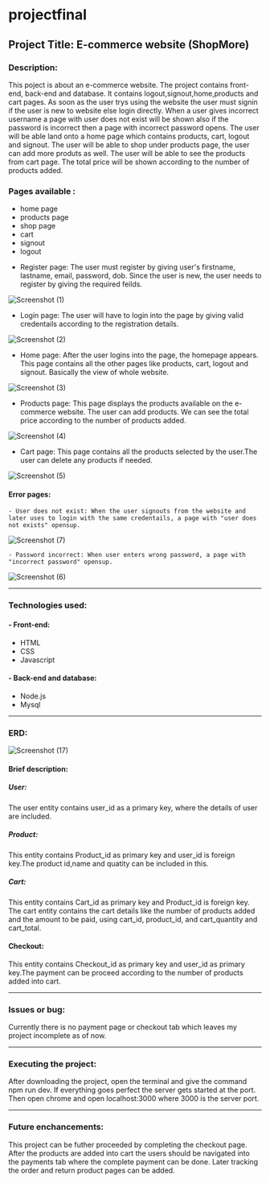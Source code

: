 # projectfinal

## Project Title: E-commerce website (ShopMore)

### Description:
  This poject is about an e-commerce website. The project contains front-end, back-end and database. It contains logout,signout,home,products and cart pages. As soon as the user trys using the website the user must signin if the user is new to website else login directly. When a user gives incorrect username a page with user does not exist will be shown also if the password is incorrect then a page with incorrect password opens. The user will be able land onto a home page which contains products, cart, logout and signout. The user will be able to shop under products page, the user can add more produts as well. The user will be able to see the products from cart page. The total price will be shown according to the number of products added. 
  
 ### Pages available :
 - home page
 - products page
 - shop page
 - cart
 - signout
 - logout
 
 * Register page: The user must register by giving user's firstname, lastname, email, password, dob. Since the user is new, the user needs to register by giving the required feilds.
 
 ![Screenshot (1)](https://user-images.githubusercontent.com/63916238/168935343-e4f1d312-28c7-4561-8240-f313a4d5a43d.png)
     
  * Login page: The user will have to login into the page by giving valid credentails according to the registration details. 
  
 ![Screenshot (2)](https://user-images.githubusercontent.com/63916238/168936108-dc692e56-69d2-4649-8e11-0cecaa5257dd.png)

* Home page: After the user logins into the page, the homepage appears. This page contains all the other pages like products, cart, logout and signout. Basically the view of whole website.

![Screenshot (3)](https://user-images.githubusercontent.com/63916238/168936680-11a40075-797a-4df3-93cd-6e02d1c0fea0.png)

* Products page: This page displays the products available on the e-commerce website. The user can add products. We can see the total price according to the number of products added.

![Screenshot (4)](https://user-images.githubusercontent.com/63916238/168937186-3c8530a8-f661-4703-ba6f-2a3a85bcfe02.png)

* Cart page: This page contains all the products selected by the user.The user can delete any products if needed.

![Screenshot (5)](https://user-images.githubusercontent.com/63916238/168937510-7b89bf38-7d51-4bb0-9d4f-3fb9535a4db2.png)

#### Error pages:
    - User does not exist: When the user signouts from the website and later uses to login with the same credentails, a page with "user does not exists" opensup.

![Screenshot (7)](https://user-images.githubusercontent.com/63916238/168938205-53c64a3b-b6a1-4c5f-9583-dd1dee160795.png)


    - Password incorrect: When user enters wrong password, a page with "incorrect password" opensup.
![Screenshot (6)](https://user-images.githubusercontent.com/63916238/168938180-6ae8f455-d580-4fe9-8c81-93f87134d802.png)
- - -
 ### Technologies used:
 #### - Front-end:
 - HTML
 - CSS
 - Javascript
 #### - Back-end and database:
 - Node.js
 - Mysql
- - -
### ERD:

![Screenshot (17)](https://user-images.githubusercontent.com/63916238/168943198-3c3a009c-e6d9-49d8-ab71-70134b081da7.png)
    
#### Brief description:
##### User: 
The user entity contains user_id as a primary key, where the details of user are included.
##### Product: 
This entity contains Product_id as primary key and user_id is foreign key.The product id,name and quatity can be included in this.
##### Cart:
This entity contains Cart_id as primary key and Product_id is foreign key. The cart entity contains the cart details like the number of products added and the amount to be paid, using cart_id, product_id, and cart_quantity and cart_total.
#### Checkout: 
This entity contains Checkout_id as primary key and user_id as primary key.The payment can be proceed according to the number of products added into cart.
- - -
### Issues or bug:
Currently there is no payment page or checkout tab which leaves my project incomplete as of now.
- - -
### Executing the project:
 After downloading the project, open the terminal and give the command npm run dev. If everything goes perfect the server gets started at the port. Then open chrome and open localhost:3000 where 3000 is the server port.
- - -
 ### Future enchancements:
 This project can be futher proceeded by completing the checkout page. After the products are added into cart the users should be navigated into the payments tab where the complete payment can be done. Later tracking the order and return product pages can be added.








 
